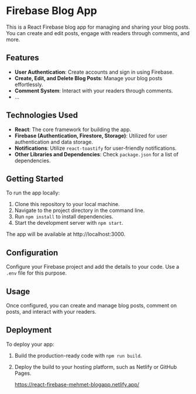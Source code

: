 # Firebase Blog App

This is a React Firebase blog app for managing and sharing your blog posts. You can create and edit posts, engage with readers through comments, and more.

## Features
- **User Authentication**: Create accounts and sign in using Firebase.
- **Create, Edit, and Delete Blog Posts**: Manage your blog posts effortlessly.
- **Comment System**: Interact with your readers through comments.
- ...

## Technologies Used
- **React**: The core framework for building the app.
- **Firebase (Authentication, Firestore, Storage)**: Utilized for user authentication and data storage.
- **Notifications**: Utilize `react-toastify` for user-friendly notifications.
- **Other Libraries and Dependencies**: Check `package.json` for a list of dependencies.

## Getting Started
To run the app locally:

1. Clone this repository to your local machine.
2. Navigate to the project directory in the command line.
3. Run `npm install` to install dependencies.
4. Start the development server with `npm start`.

The app will be available at http://localhost:3000.

## Configuration
Configure your Firebase project and add the details to your code. Use a `.env` file for this purpose.

## Usage
Once configured, you can create and manage blog posts, comment on posts, and interact with your readers.

## Deployment
To deploy your app:

1. Build the production-ready code with `npm run build`.
2. Deploy the build to your hosting platform, such as Netlify or GitHub Pages.
   
   https://react-firebase-mehmet-blogapp.netlify.app/
